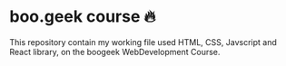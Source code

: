 # boo.geek course 🔥
This repository contain my working file used HTML, CSS, Javscript and React library, on the boogeek WebDevelopment Course. 
